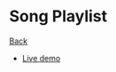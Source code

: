 # Song Playlist

[Back](https://github.com/seanedw1/Portfolio/tree/master/Angular)

* [Live demo](https://seanedw1.github.io/Portfolio/Angular/Demo2/index.html)
